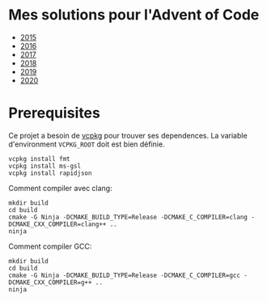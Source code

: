 # Mes solutions pour l'Advent of Code
- [2015](https://adventofcode.com/2015)
- [2016](https://adventofcode.com/2016)
- [2017](https://adventofcode.com/2017)
- [2018](https://adventofcode.com/2018)
- [2019](https://adventofcode.com/2019)
- [2020](https://adventofcode.com/2020)

# Prerequisites

Ce projet a besoin de [vcpkg](https://github.com/microsoft/vcpkg) pour trouver ses dependences. La variable d'environment `VCPKG_ROOT` doit est bien définie.

    vcpkg install fmt
    vcpkg install ms-gsl
    vcpkg install rapidjson

Comment compiler avec clang:

    mkdir build
    cd build
    cmake -G Ninja -DCMAKE_BUILD_TYPE=Release -DCMAKE_C_COMPILER=clang -DCMAKE_CXX_COMPILER=clang++ ..
    ninja

Comment compiler GCC:

    mkdir build
    cd build
    cmake -G Ninja -DCMAKE_BUILD_TYPE=Release -DCMAKE_C_COMPILER=gcc -DCMAKE_CXX_COMPILER=g++ ..
    ninja

